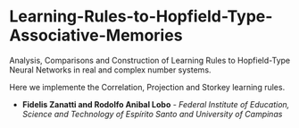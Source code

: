 # Learning-Rules-to-Hopfield-Type-Associative-Memories


Analysis, Comparisons and Construction of Learning Rules to Hopfield-Type Neural Networks in real and complex number systems. 

Here we implemente the Correlation, Projection and Storkey learning rules.


- **Fidelis Zanatti and Rodolfo Anibal Lobo** - *Federal Institute of Education, Science and Technology of Espírito Santo and University of Campinas*
